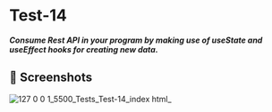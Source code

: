 # Test-14

***Consume Rest API in your program by making use of useState and useEffect hooks for creating new data.***

## 📸 Screenshots
![127 0 0 1_5500_Tests_Test-14_index html_](https://github.com/user-attachments/assets/d14eb95d-c06b-4e14-a00f-4eeffbe54f93)

